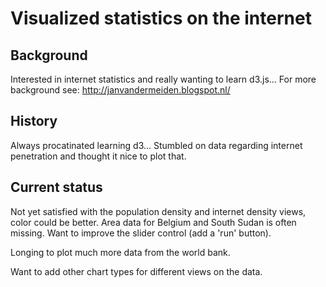 # Visualized statistics on the internet

## Background
Interested in internet statistics and really wanting to learn d3.js... 
For more background see:  http://janvandermeiden.blogspot.nl/

## History
Always procatinated learning d3...
Stumbled on data regarding internet penetration and thought it nice to plot that.

## Current status
Not yet satisfied with the population density and internet density views, color could be better. Area data for Belgium and South Sudan is often missing.
Want to improve the slider control (add a 'run' button).

Longing to plot much more data from the world bank.

Want to add other chart types for different views on the data.

